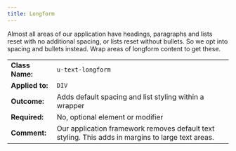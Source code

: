```yaml
---
title: Longform
---
```

Almost all areas of our application have headings, paragraphs and lists reset 
with no additional spacing, or lists reset without bullets. So we opt into 
spacing and bullets instead. Wrap areas of longform content to get these.

|  |  |
| --------------- | ----------------------- |
| **Class Name:** | `u-text-longform` |
| **Applied to:** | `DIV` |
| **Outcome:**    | Adds default spacing and list styling within a wrapper |
| **Required:**   | No, optional element or modifier |
| **Comment:**    | Our application framework removes default text styling. This adds in margins to large text areas. |